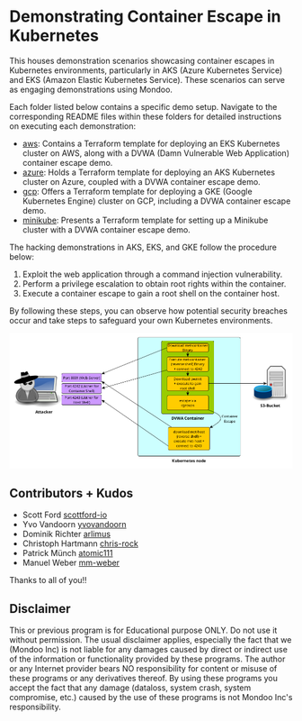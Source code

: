 # Demonstrating Container Escape in Kubernetes

This houses demonstration scenarios showcasing container escapes in Kubernetes environments, particularly in AKS (Azure Kubernetes Service) and EKS (Amazon Elastic Kubernetes Service). These scenarios can serve as engaging demonstrations using Mondoo.

Each folder listed below contains a specific demo setup. Navigate to the corresponding README files within these folders for detailed instructions on executing each demonstration:

- [aws](./aks): Contains a Terraform template for deploying an EKS Kubernetes cluster on AWS, along with a DVWA (Damn Vulnerable Web Application) container escape demo.
- [azure](./azure/): Holds a Terraform template for deploying an AKS Kubernetes cluster on Azure, coupled with a DVWA container escape demo.
- [gcp](./gcp): Offers a Terraform template for deploying a GKE (Google Kubernetes Engine) cluster on GCP, including a DVWA container escape demo.
- [minikube](./minikube/): Presents a Terraform template for setting up a Minikube cluster with a DVWA container escape demo.

The hacking demonstrations in AKS, EKS, and GKE follow the procedure below:

1. Exploit the web application through a command injection vulnerability.
2. Perform a privilege escalation to obtain root rights within the container.
3. Execute a container escape to gain a root shell on the container host.

By following these steps, you can observe how potential security breaches occur and take steps to safeguard your own Kubernetes environments.

![Attack picture](assets/container-escape.png)

## Contributors + Kudos

- Scott Ford [scottford-io](https://github.com/scottford-io)
- Yvo Vandoorn [yvovandoorn](https://github.com/yvovandoorn)
- Dominik Richter [arlimus](https://github.com/arlimus)
- Christoph Hartmann [chris-rock](https://github.com/chris-rock)
- Patrick Münch [atomic111](https://github.com/atomic111)
- Manuel Weber [mm-weber](https://github.com/mm-weber)

Thanks to all of you!!

## Disclaimer

This or previous program is for Educational purpose ONLY. Do not use it without permission. The usual disclaimer applies, especially the fact that we (Mondoo Inc) is not liable for any damages caused by direct or indirect use of the information or functionality provided by these programs. The author or any Internet provider bears NO responsibility for content or misuse of these programs or any derivatives thereof. By using these programs you accept the fact that any damage (dataloss, system crash, system compromise, etc.) caused by the use of these programs is not Mondoo Inc's responsibility.
